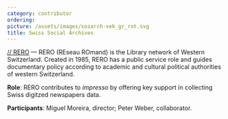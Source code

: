 ```yaml
---
category: contributor
ordering: 
picture: /assets/images/sozarch-vek_gr_rot.svg
title: Swiss Social Archives
---
```


[// RERO](https://www.rero.ch/page.php?section=infos&pageid=rero_info) &mdash;  RERO (REseau ROmand) is the Library network of Western Switzerland. Created in 1985, RERO has a public service role and guides documentary policy according to academic and cultural political authorities of western Switzerland. 

**Role**: RERO contributes to *impresso* by offering key support in collecting Swiss digitzed newspapers data.

**Participants**: Miguel Moreira, director; Peter Weber, collaborator.
